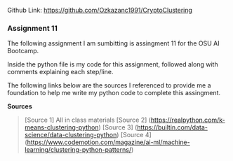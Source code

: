 Github Link: https://github.com/Ozkazanc1991/CryptoClustering


### Assignment 11

The following assignment I am sumbitting is assingment 11 for the OSU AI Bootcamp. 

Inside the python file is my code for this assignment, followed along with comments explaining each step/line.

The following links below are the sources I referenced to provide me a foundation to help me write my python code to complete this assingment.

**Sources**
>[Source 1] All in class materials
>[Source 2] (https://realpython.com/k-means-clustering-python)
>[Source 3] (https://builtin.com/data-science/data-clustering-python)
>[Source 4] (https://www.codemotion.com/magazine/ai-ml/machine-learning/clustering-python-patterns/)
